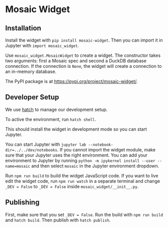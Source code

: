 # Mosaic Widget

## Installation

Install the widget with `pip install mosaic-widget`. Then you can import it in Jupyter with `import mosaic_widget`.

Use `mosaic_widget.MosaicWidget` to create a widget. The constructor takes two arguments: first a Mosaic spec and second a DuckDB database connection. If the connection is `None`, the widget will create a connection to an in-memory database.

The PyPI package is at https://pypi.org/project/mosaic-widget/.

## Developer Setup

We use [hatch](https://hatch.pypa.io/latest/) to manage our development setup.

To active the environment, run `hatch shell`.

This should install the widget in development mode so you can start Jupyter.

You can start Jupyter with `jupyter lab --notebook-dir=../../dev/notebooks`. If you cannot import the widget module, make sure that your Jupyter uses the right environment. You can add your environment to Jupyter by running `python -m ipykernel install --user --name=mosaic` and then select `mosaic` in the Jupyter environment dropdown.

Run `npm run build` to build the widget JavaScript code. If you want to live edit the widget code, run `npm run watch` in a separate terminal and change `_DEV = False` to `_DEV = False` inside `mosaic_widget/__init__.py`.

## Publishing

First, make sure that you set `_DEV = False`. Run the build with `npm run build` and `hatch build`. Then publish with `hatch publish`.

